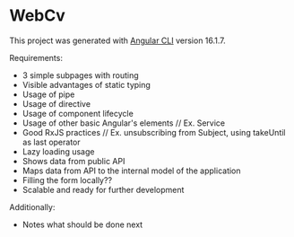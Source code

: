 # WebCv

This project was generated with [Angular CLI](https://github.com/angular/angular-cli) version 16.1.7.

Requirements:

- 3 simple subpages with routing
- Visible advantages of static typing
- Usage of pipe
- Usage of directive
- Usage of component lifecycle
- Usage of other basic Angular's elements
  // Ex. Service
- Good RxJS practices
  // Ex. unsubscribing from Subject, using takeUntil as last operator
- Lazy loading usage
- Shows data from public API
- Maps data from API to the internal model of the application
- Filling the form locally??
- Scalable and ready for further development

Additionally:

- Notes what should be done next
